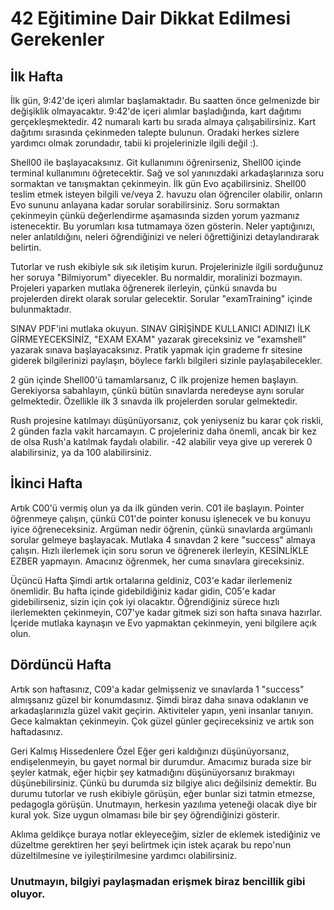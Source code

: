# 42 Eğitimine Dair Dikkat Edilmesi Gerekenler

## İlk Hafta

İlk gün, 9:42'de içeri alımlar başlamaktadır. Bu saatten önce gelmenizde bir değişiklik olmayacaktır. 9:42'de içeri alımlar başladığında, kart dağıtımı gerçekleşmektedir. 42 numaralı kartı bu sırada almaya çalışabilirsiniz. Kart dağıtımı sırasında çekinmeden talepte bulunun. Oradaki herkes sizlere yardımcı olmak zorundadır, tabii ki projelerinizle ilgili değil :).

Shell00 ile başlayacaksınız. Git kullanımını öğrenirseniz, Shell00 içinde terminal kullanımını öğretecektir. Sağ ve sol yanınızdaki arkadaşlarınıza soru sormaktan ve tanışmaktan çekinmeyin. İlk gün Evo açabilirsiniz. Shell00 teslim etmek isteyen bilgili ve/veya 2. havuzu olan öğrenciler olabilir, onların Evo sununu anlayana kadar sorular sorabilirsiniz. Soru sormaktan çekinmeyin çünkü değerlendirme aşamasında sizden yorum yazmanız istenecektir. Bu yorumları kısa tutmamaya özen gösterin. Neler yaptığınızı, neler anlatıldığını, neleri öğrendiğinizi ve neleri öğrettiğinizi detaylandırarak belirtin.

Tutorlar ve rush ekibiyle sık sık iletişim kurun. Projelerinizle ilgili sorduğunuz her soruya "Bilmiyorum" diyecekler. Bu normaldir, moralinizi bozmayın. Projeleri yaparken mutlaka öğrenerek ilerleyin, çünkü sınavda bu projelerden direkt olarak sorular gelecektir. Sorular "examTraining" içinde bulunmaktadır.

SINAV PDF'ini mutlaka okuyun. SINAV GİRİŞİNDE KULLANICI ADINIZI İLK GİRMEYECEKSİNİZ, "EXAM EXAM" yazarak gireceksiniz ve "examshell" yazarak sınava başlayacaksınız. Pratik yapmak için grademe fr sitesine giderek bilgilerinizi paylaşın, böylece farklı bilgileri sizinle paylaşabilecekler.

2 gün içinde Shell00'ü tamamlarsanız, C ilk projenize hemen başlayın. Gerekiyorsa sabahlayın, çünkü bütün sınavlarda neredeyse aynı sorular gelmektedir. Özellikle ilk 3 sınavda ilk projelerden sorular gelmektedir.

Rush projesine katılmayı düşünüyorsanız, çok yeniyseniz bu karar çok riskli, 2 günden fazla vakit harcamayın. C projeleriniz daha önemli, ancak bir kez de olsa Rush'a katılmak faydalı olabilir. -42 alabilir veya give up vererek 0 alabilirsiniz, ya da 100 alabilirsiniz.

## İkinci Hafta

Artık C00'ü vermiş olun ya da ilk günden verin. C01 ile başlayın. Pointer öğrenmeye çalışın, çünkü C01'de pointer konusu işlenecek ve bu konuyu iyice öğreneceksiniz. Argüman nedir öğrenin, çünkü sınavlarda argümanlı sorular gelmeye başlayacak. Mutlaka 4 sınavdan 2 kere "success" almaya çalışın. Hızlı ilerlemek için soru sorun ve öğrenerek ilerleyin, KESİNLİKLE EZBER yapmayın. Amacınız öğrenmek, her cuma sınavlara gireceksiniz.

Üçüncü Hafta
Şimdi artık ortalarına geldiniz, C03'e kadar ilerlemeniz önemlidir. Bu hafta içinde gidebildiğiniz kadar gidin, C05'e kadar gidebilirseniz, sizin için çok iyi olacaktır. Öğrendiğiniz sürece hızlı ilerlemekten çekinmeyin, C07'ye kadar gitmek sizi son hafta sınava hazırlar. İçeride mutlaka kaynaşın ve Evo yapmaktan çekinmeyin, yeni bilgilere açık olun.

## Dördüncü Hafta

Artık son haftasınız, C09'a kadar gelmişseniz ve sınavlarda 1 "success" almışsanız güzel bir konumdasınız. Şimdi biraz daha sınava odaklanın ve arkadaşlarınızla güzel vakit geçirin. Aktiviteler yapın, yeni insanlar tanıyın. Gece kalmaktan çekinmeyin. Çok güzel günler geçireceksiniz ve artık son haftadasınız.

Geri Kalmış Hissedenlere Özel
Eğer geri kaldığınızı düşünüyorsanız, endişelenmeyin, bu gayet normal bir durumdur. Amacımız burada size bir şeyler katmak, eğer hiçbir şey katmadığını düşünüyorsanız bırakmayı düşünebilirsiniz. Çünkü bu durumda siz bilgiye alıcı değilsiniz demektir. Bu durumu tutorlar ve rush ekibiyle görüşün, eğer bunlar sizi tatmin etmezse, pedagogla görüşün. Unutmayın, herkesin yazılıma yeteneği olacak diye bir kural yok. Size uygun olmaması bile bir şey öğrendiğinizi gösterir.

Aklıma geldikçe buraya notlar ekleyeceğim, sizler de eklemek istediğiniz ve düzeltme gerektiren her şeyi belirtmek için istek açarak bu repo'nun düzeltilmesine ve iyileştirilmesine yardımcı olabilirsiniz.

### Unutmayın, bilgiyi paylaşmadan erişmek biraz bencillik gibi oluyor.